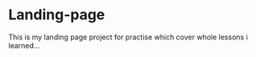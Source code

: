 # Landing-page

This is my landing page project for practise which cover whole
lessons i learned...
